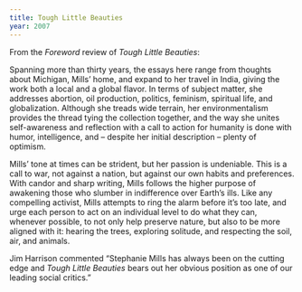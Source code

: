 ```yaml
---
title: Tough Little Beauties
year: 2007
---
```


From the *Foreword* review of *Tough Little Beauties*:

Spanning more than thirty years, the essays here range from thoughts about Michigan, Mills’ home, and expand to her travel in India, giving the work both a local and a global flavor. In terms of subject matter, she addresses abortion, oil production, politics, feminism, spiritual life, and globalization. Although she treads wide terrain, her environmentalism provides the thread tying the collection together, and the way she unites self-awareness and reflection with a call to action for humanity is done with humor, intelligence, and &ndash; despite her initial description &ndash; plenty of optimism.

Mills’ tone at times can be strident, but her passion is undeniable. This is a call to war, not against a nation, but against our own habits and preferences. With candor and sharp writing, Mills follows the higher purpose of awakening those who slumber in indifference over Earth’s ills. Like any compelling activist, Mills attempts to ring the alarm before it’s too late, and urge each person to act on an individual level to do what they can, whenever possible, to not only help preserve nature, but also to be more aligned with it: hearing the trees, exploring solitude, and respecting the soil, air, and animals.

Jim Harrison commented “Stephanie Mills has always been on the cutting edge and *Tough Little Beauties* bears out her obvious position as one of our leading social critics.”

 
